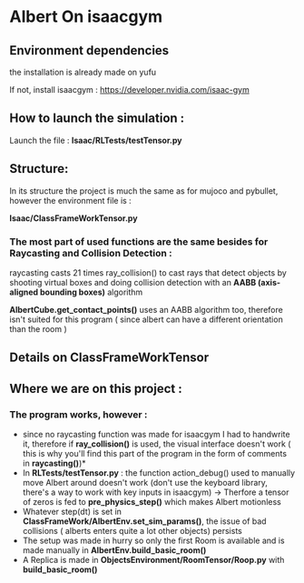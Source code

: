 # Albert On isaacgym

## Environment dependencies
the installation is already made on yufu

If not, install isaacgym : https://developer.nvidia.com/isaac-gym

## How to launch the simulation : 

Launch the file : **Isaac/RLTests/testTensor.py**

## Structure: 
In its structure the project is much the same as for mujoco and pybullet, however the environment file is :

**Isaac/ClassFrameWorkTensor.py**

### The most part of used functions are the same besides for Raycasting and Collision Detection : 
raycasting casts 21 times ray_collision() to cast rays that detect objects by shooting virtual boxes and doing collision detection with an **AABB (axis-aligned bounding boxes)** algorithm

**AlbertCube.get_contact_points()**  uses an AABB algorithm too, therefore isn't suited for this program ( since albert can have a different orientation than the room )

## Details on ClassFrameWorkTensor



## Where we are on this project : 
### The program works, however : 
- since no raycasting function was made for isaacgym I had to handwrite it, therefore if **ray_collision()** is used,
the visual interface doesn't work ( this is why you'll find this part of the program in the form of comments in **raycasting()**)*
- In **RLTests/testTensor.py** : the function action_debug() used to manually move Albert around doesn't work (don't use the keyboard library, there's a way to work with key inputs in isaacgym)
 -> Therfore a tensor of zeros is fed to **pre_physics_step()** which makes Albert motionless
- Whatever step(dt) is set in **ClassFrameWork/AlbertEnv.set_sim_params()**, the issue of bad collisions ( alberts enters quite a lot other objects) persists
- The setup was made in hurry so only the first Room is available and is made manually in **AlbertEnv.build_basic_room()**
- A Replica is made in **ObjectsEnvironment/RoomTensor/Roop.py** with **build_basic_room()**

